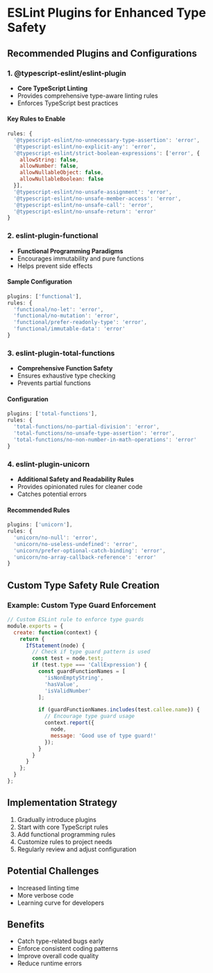 # ESLint Plugins for Enhanced Type Safety

## Recommended Plugins and Configurations

### 1. @typescript-eslint/eslint-plugin
- **Core TypeScript Linting**
- Provides comprehensive type-aware linting rules
- Enforces TypeScript best practices

#### Key Rules to Enable
```javascript
rules: {
  '@typescript-eslint/no-unnecessary-type-assertion': 'error',
  '@typescript-eslint/no-explicit-any': 'error',
  '@typescript-eslint/strict-boolean-expressions': ['error', {
    allowString: false,
    allowNumber: false,
    allowNullableObject: false,
    allowNullableBoolean: false
  }],
  '@typescript-eslint/no-unsafe-assignment': 'error',
  '@typescript-eslint/no-unsafe-member-access': 'error',
  '@typescript-eslint/no-unsafe-call': 'error',
  '@typescript-eslint/no-unsafe-return': 'error'
}
```

### 2. eslint-plugin-functional
- **Functional Programming Paradigms**
- Encourages immutability and pure functions
- Helps prevent side effects

#### Sample Configuration
```javascript
plugins: ['functional'],
rules: {
  'functional/no-let': 'error',
  'functional/no-mutation': 'error',
  'functional/prefer-readonly-type': 'error',
  'functional/immutable-data': 'error'
}
```

### 3. eslint-plugin-total-functions
- **Comprehensive Function Safety**
- Ensures exhaustive type checking
- Prevents partial functions

#### Configuration
```javascript
plugins: ['total-functions'],
rules: {
  'total-functions/no-partial-division': 'error',
  'total-functions/no-unsafe-type-assertion': 'error',
  'total-functions/no-non-number-in-math-operations': 'error'
}
```

### 4. eslint-plugin-unicorn
- **Additional Safety and Readability Rules**
- Provides opinionated rules for cleaner code
- Catches potential errors

#### Recommended Rules
```javascript
plugins: ['unicorn'],
rules: {
  'unicorn/no-null': 'error',
  'unicorn/no-useless-undefined': 'error',
  'unicorn/prefer-optional-catch-binding': 'error',
  'unicorn/no-array-callback-reference': 'error'
}
```

## Custom Type Safety Rule Creation

### Example: Custom Type Guard Enforcement
```javascript
// Custom ESLint rule to enforce type guards
module.exports = {
  create: function(context) {
    return {
      IfStatement(node) {
        // Check if type guard pattern is used
        const test = node.test;
        if (test.type === 'CallExpression') {
          const guardFunctionNames = [
            'isNonEmptyString',
            'hasValue',
            'isValidNumber'
          ];

          if (guardFunctionNames.includes(test.callee.name)) {
            // Encourage type guard usage
            context.report({
              node,
              message: 'Good use of type guard!'
            });
          }
        }
      }
    };
  }
};
```

## Implementation Strategy

1. Gradually introduce plugins
2. Start with core TypeScript rules
3. Add functional programming rules
4. Customize rules to project needs
5. Regularly review and adjust configuration

## Potential Challenges
- Increased linting time
- More verbose code
- Learning curve for developers

## Benefits
- Catch type-related bugs early
- Enforce consistent coding patterns
- Improve overall code quality
- Reduce runtime errors
